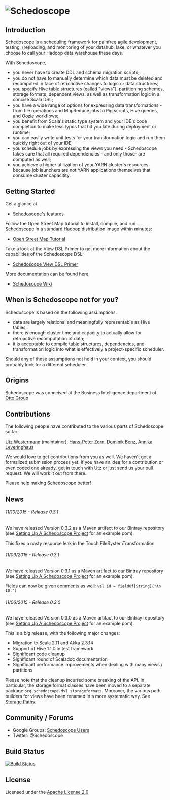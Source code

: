 # ![Schedoscope](https://github.com/ottogroup/schedoscope/blob/master/schedoscope-tutorial/docs/pictures/schedoscope_logo.jpg)

## Introduction

Schedoscope is a scheduling framework for painfree agile development, testing, (re)loading, and monitoring of your datahub, lake, or whatever you choose to call your Hadoop data warehouse these days.

With Schedoscope,
* you never have to create DDL and schema migration scripts;
* you do not have to manually determine which data must be deleted and recomputed in face of retroactive changes to logic or data structures;
* you specify Hive table structures (called "views"), partitioning schemes, storage formats, dependent views, as well as transformation logic in a concise Scala DSL;
* you have a wide range of options for expressing data transformations - from file operations and MapReduce jobs to Pig scripts, Hive queries, and Oozie workflows;
* you benefit from Scala's static type system and your IDE's code completion to make less typos that hit you late during deployment or runtime;
* you can easily write unit tests for your transformation logic and run them quickly right out of your IDE;
* you schedule jobs by expressing the views you need - Schedoscope takes care that all required dependencies - and only those-  are computed as well;
* you achieve a higher utilization of your YARN cluster's resources because job launchers are not YARN applications themselves that consume cluster capacitity.

## Getting Started

Get a glance at 
- [Schedoscope's features](https://github.com/ottogroup/schedoscope/wiki/Schedoscope-at-a-Glance)

Follow the Open Street Map tutorial to install, compile, and run Schedoscope in a standard Hadoop distribution image within minutes:

- [Open Street Map Tutorial](https://github.com/ottogroup/schedoscope/wiki/Open%20Street%20Map%20Tutorial)

Take a look at the View DSL Primer to get more information about the capabilities of the Schedoscope DSL:

- [Schedoscope View DSL Primer](https://github.com/ottogroup/schedoscope/wiki/Schedoscope%20View%20DSL%20Primer)

More documentation can be found here:
* [Schedoscope Wiki](https://github.com/ottogroup/schedoscope/wiki)

## When is Schedoscope not for you?

Schedoscope is based on the following assumptions:
* data are largely relational and meaningfully representable as Hive tables;
* there is enough cluster time and capacity to actually allow for retroactive recomputation of data;
* it is acceptable to compile table structures, dependencies, and transformation logic into what is effectively a project-specific scheduler.

Should any of those assumptions not hold in your context, you should probably look for a different scheduler.

## Origins

Schedoscope was conceived at the Business Intelligence department of [Otto Group](http://ottogroup.com/en/die-otto-group.php)

## Contributions

The following people have contributed to the various parts of Schedoscope so far: 

[Utz Westermann](https://github.com/utzwestermann) (maintainer), [Hans-Peter Zorn](https://github.com/hpzorn), [Dominik Benz](https://github.com/dominikbenz), [Annika Leveringhaus](https://github.com/aleveringhaus)

We would love to get contributions from you as well. We haven't got a formalized submission process yet. If you have an idea for a contribution or even coded one already, get in touch with Utz or just send us your pull request. We will work it out from there.

Please help making Schedoscope better!

## News

###### 11/10/2015 - Release 0.3.1

We have released Version 0.3.2 as a Maven artifact to our Bintray repository (see [Setting Up A Schedoscope Project](https://github.com/ottogroup/schedoscope/wiki/Setting-up-a-Schedoscope-Project) for an example pom).

This fixes a nasty resource leak in the Touch FileSystemTransformation


###### 11/09/2015 - Release 0.3.1

We have released Version 0.3.1 as a Maven artifact to our Bintray repository (see [Setting Up A Schedoscope Project](https://github.com/ottogroup/schedoscope/wiki/Setting-up-a-Schedoscope-Project) for an example pom).

Fields can now be given comments as well: `val id = fieldOf[String]("An ID.")` 

###### 11/06/2015 - Release 0.3.0

We have released Version 0.3.0 as a Maven artifact to our Bintray repository (see [Setting Up A Schedoscope Project](https://github.com/ottogroup/schedoscope/wiki/Setting-up-a-Schedoscope-Project) for an example pom).

This is a _big_ release, with the following major changes:

* Migration to Scala 2.11 and Akka 2.3.14
* Support of Hive 1.1.0 in test framework
* Significant code cleanup 
* Significant round of Scaladoc documentation
* Significant performance improvements when dealing with many views / partitions

Please note that the cleanup incurred some breaking of the API. In particular, the storage format classes have been moved to a separate package `org.schedoscope.dsl.storageformats`. Moreover, the various path builders for views have been renamed in a more systematic way. See [Storage Paths](https://github.com/ottogroup/schedoscope/wiki/Storage-Formats#storage-paths).

## Community / Forums

- Google Groups: [Schedoscope Users](https://groups.google.com/forum/#!forum/schedoscope-users)
- Twitter: @Schedoscope

## Build Status

[![Build Status](https://travis-ci.org/ottogroup/schedoscope.svg?branch=master)](https://travis-ci.org/ottogroup/schedoscope)

## License
Licensed under the [Apache License 2.0](https://github.com/ottogroup/schedoscope/blob/master/LICENSE)
